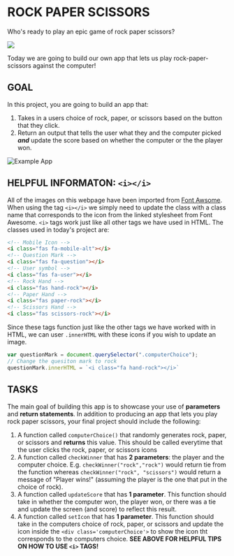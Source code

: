 # ROCK PAPER SCISSORS

Who's ready to play an epic game of rock paper scissors?

![](https://media.giphy.com/media/3ohryhP6GnMcyLN1II/giphy.gif)

Today we are going to build our own app that lets us play rock-paper-scissors against the computer!

## GOAL

In this project, you are going to build an app that:
1. Takes in a users choice of rock, paper, or scissors based on the button that they click.
2. Return an output that tells the user what they and the computer picked ***and*** update the score based on whether the computer or the the player won.

![Example App](https://media.giphy.com/media/eHG8On7sPBamCq2wiD/giphy.gif)


## HELPFUL INFORMATON: `<i></i>`
All of the images on this webpage have been imported from [Font Awsome](https://fontawesome.com/). When using the tag `<i></i>` we simply need to update the class with a class name that corresponds to the icon from the linked stylesheet from Font Awesome. `<i>` tags work just like all other tags we have used in HTML. The classes used in today's project are:

```html
<!-- Mobile Icon -->
<i class="fas fa-mobile-alt"></i>
<!-- Question Mark -->
<i class="fas fa-question"></i>
<!-- User symbol -->
<i class="fas fa-user"></i>
<!-- Rock Hand -->
<i class="fas hand-rock"></i>
<!-- Paper Hand -->
<i class="fas paper-rock"></i>
<!-- Scissors Hand -->
<i class="fas scissors-rock"></i>
```

Since these tags function just like the other tags we have worked with in HTML, we can user `.innerHTML` with these icons if you wish to update an image.
```javascript
var questionMark = document.querySelector(".computerChoice");
// Change the quesiton mark to rock
questionMark.innerHTML = `<i class="fa hand-rock"></i>`
```

## TASKS
The main goal of building this app is to showcase your use of **parameters** and **return statements**. In addition to producing an app that lets you play rock paper scissors, your final project should include the following:
1. A function called `computerChoice()` that randomly generates rock, paper, or scissors and **returns** this value. This should be called everytime that the user clicks the rock, paper, or scissors icons
2. A function called `checkWinner` that has **2 parameters**: the player and the computer choice. E.g. `checkWinner("rock","rock")` would return tie from the function whereas `checkWinner("rock", "scissors")` would return a message of "Player wins!" (assuming the player is the one that put in the choice of rock).
3. A function called `updateScore` that has **1 parameter**. This function should take in whether the computer won, the player won, or there was a tie and update the screen (and score) to reflect this result.
4. A function called `setIcon` that has **1 parameter**. This function should take in the computers choice of rock, paper, or scissors and update the icon inside the `<div class='computerChoice'>` to show the icon tht corresponds to the computers choice. **SEE ABOVE FOR HELPFUL TIPS ON HOW TO USE `<i>` TAGS!**
